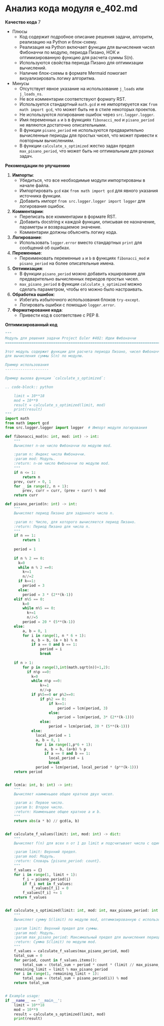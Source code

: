 # Анализ кода модуля e_402.md

**Качество кода**
7
- Плюсы
    - Код содержит подробное описание решения задачи, алгоритм, реализацию на Python и блок-схему.
    - Реализация на Python включает функции для вычисления чисел Фибоначчи по модулю, периода Пизано, НОК и оптимизированную функцию для расчета суммы S(n).
    - Используются свойства периода Пизано для оптимизации вычислений.
    - Наличие блок-схемы в формате Mermaid помогает визуализировать логику алгоритма.
- Минусы
    - Отсутствует явное указание на использование `j_loads` или `j_loads_ns`.
    - Не все комментарии соответствуют формату RST.
    - Используется стандартный `math.gcd` и не импортируется как `from math import gcd`, что может быть не в стиле некоторых проектов.
    - Не используются логирование ошибок через `src.logger.logger`.
    - Имя переменных `a` и `b` в функциях `fibonacci_mod` и `pisano_period` не являются достаточно описательными.
    - В функции `pisano_period` не используются предварительно вычисленные периоды для простых чисел, что может привести к повторным вычислениям.
    - В функции `calculate_s_optimized` жестко задан предел `max_pisano_period`, что может быть не оптимальным для разных задач.

**Рекомендации по улучшению**

1.  **Импорты**:
    -   Убедиться, что все необходимые модули импортированы в начале файла.
    -   Импортировать `gcd` как `from math import gcd` для явного указания источника функции.
    -   Добавить импорт `from src.logger.logger import logger` для логирования ошибок.
2.  **Комментарии**:
    -   Переписать все комментарии в формате RST.
    -   Добавить docstring к каждой функции, описывая ее назначение, параметры и возвращаемое значение.
    -   Комментарии должны объяснять логику кода.
3.  **Логирование**:
    -   Использовать `logger.error` вместо стандартных `print` для сообщений об ошибках.
4.  **Переменные**:
    -   Переименовать переменные `a` и `b` в функциях `fibonacci_mod` и `pisano_period` на более описательные имена.
5.  **Оптимизация**:
    -   В функции `pisano_period` можно добавить кэширование для предварительно вычисленных периодов простых чисел.
    -   `max_pisano_period` в функции `calculate_s_optimized` можно сделать параметром, чтобы его можно было настраивать.
6.  **Обработка ошибок**:
    -   Избегать избыточного использования блоков `try-except`.
    -   Логировать ошибки с помощью `logger.error`.
7.  **Форматирование кода**:
    -   Привести код в соответствие с PEP 8.

**Оптимизированный код**

```python
"""
Модуль для решения задачи Project Euler #402: Идеи Фибоначчи
=========================================================================================

Этот модуль содержит функции для расчета периода Пизано, чисел Фибоначчи по модулю и оптимизированную функцию
для вычисления суммы S(n) по модулю.

Пример использования
--------------------

Пример вызова функции `calculate_s_optimized`:

.. code-block:: python

    limit = 10**18
    mod = 10**9
    result = calculate_s_optimized(limit, mod)
    print(result)
"""
import math
from math import gcd
from src.logger.logger import logger  # Импорт модуля логирования

def fibonacci_mod(n: int, mod: int) -> int:
    """
    Вычисляет n-ое число Фибоначчи по модулю mod.

    :param n: Индекс числа Фибоначчи.
    :param mod: Модуль.
    :return: n-ое число Фибоначчи по модулю mod.
    """
    if n <= 1:
        return n
    prev, curr = 0, 1
    for _ in range(2, n + 1):
        prev, curr = curr, (prev + curr) % mod
    return curr

def pisano_period(n: int) -> int:
    """
    Вычисляет период Пизано для заданного числа n.

    :param n: Число, для которого вычисляется период Пизано.
    :return: Период Пизано для числа n.
    """
    if n == 1:
        return 1
    
    period = 1
    
    if n % 2 == 0:
      k=0
      while n % 2 ==0:
        k+=1
        n//=2
      if k==1:
        period = 3
      else:
        period = 3 * (2**(k-1))
    elif n%5 == 0:
        k=0
        while n%5 == 0:
          k+=1
          n//=5
        period = 20 * (5**(k-1))
    else:
        a, b = 0, 1
        for i in range(1, n * 6 + 1):
            a, b = b, (a + b) % n
            if a == 0 and b == 1:
                period = i
                break
    
    if n > 1:
        for p in range(3,int(math.sqrt(n))+1,2):
          if n%p ==0:
            k=0
            while n%p ==0:
                k+=1
                n//=p
            if p%5==0 or p%2==0:
                if p%2 == 0:
                    if k==1:
                        period = lcm(period, 3)
                    else:
                        period = lcm(period, 3* (2**(k-1)))
                else:
                    period = lcm(period, 20 * (5**(k-1)))
            else:
              local_period = 1
              a, b = 0, 1
              for i in range(1,p*6 + 1):
                  a, b = b, (a+b) % p
                  if a == 0 and b == 1:
                    local_period = i
                    break
              period = lcm(period, local_period * (p**(k-1)))
    return period


def lcm(a: int, b: int) -> int:
    """
    Вычисляет наименьшее общее кратное двух чисел.

    :param a: Первое число.
    :param b: Второе число.
    :return: Наименьшее общее кратное a и b.
    """
    return abs(a * b) // gcd(a, b)


def calculate_f_values(limit: int, mod: int) -> dict:
    """
    Вычисляет f(n) для всех n от 1 до limit и подсчитывает числа с одинаковыми периодами Пизано.

    :param limit: Верхний предел.
    :param mod: Модуль.
    :return: Словарь {pisano_period: count}.
    """
    f_values = {}
    for i in range(1, limit + 1):
        f_i = pisano_period(i)
        if f_i not in f_values:
            f_values[f_i] = 0
        f_values[f_i] += 1
    return f_values


def calculate_s_optimized(limit: int, mod: int, max_pisano_period: int = 1000) -> int:
    """
    Вычисляет сумму S(limit) по модулю mod, оптимизированную с использованием периодов Пизано.

    :param limit: Верхний предел для суммы.
    :param mod: Модуль.
    :param max_pisano_period: Максимальный предел для вычисления периодов Пизано.
    :return: Сумма S(limit) по модулю mod.
    """
    f_values = calculate_f_values(max_pisano_period, mod)
    total_sum = 0
    for period, count in f_values.items():
        total_sum = (total_sum + period * count * (limit // max_pisano_period)) % mod
    remaining_limit = limit % max_pisano_period
    for i in range(1, remaining_limit + 1):
        total_sum = (total_sum + pisano_period(i)) % mod
    return total_sum


# Example usage:
if __name__ == '__main__':
    limit = 10**18
    mod = 10**9
    result = calculate_s_optimized(limit, mod)
    print(result)
```